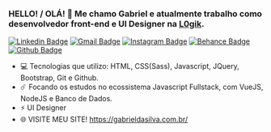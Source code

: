 ### HELLO! / OLÁ! 👋 Me chamo Gabriel e atualmente trabalho como desenvolvedor front-end e UI Designer na [L0gik](http://l0gik.com.br/). ###

[![Linkedin Badge](https://img.shields.io/badge/-LinkedIn-blue?style=flat-square&logo=Linkedin&logoColor=white&link=https://www.linkedin.com/in/rebeccamanzi/)](https://www.linkedin.com/in/joaogsilva/)
[![Gmail Badge](https://img.shields.io/badge/-Gmail-c14438?style=flat-square&logo=Gmail&logoColor=white&link=mailto:rebeccamanzi@gmail.com)](mailto:hello.gabrielsilva2@gmail.com)
[![Instagram Badge](https://img.shields.io/badge/-Instagram-C13584?style=flat-square&labelColor=C13584&logo=instagram&logoColor=white&link=https://www.instagram.com/codepwr/)](https://www.instagram.com/jotaggabriel/)
[![Behance Badge](https://img.shields.io/badge/-Behance-0057ff?style=flat-square&logo=Behance&logoColor=white&link=https://www.behance.net/joaogdg)](https://www.behance.net/joaogdg)
[![Github Badge](https://img.shields.io/badge/-Github-000?style=flat-square&logo=Github&logoColor=white&link=https://github.com/lucasgdb)](https://github.com/GSilvva)

- 💻 Tecnologias que utilizo: HTML, CSS(Sass), Javascript, JQuery, Bootstrap, Git e Github. 
- ☄️ Focando os estudos no ecossistema Javascript Fullstack, com VueJS, NodeJS e Banco de Dados.
- ⚡ UI Designer
- 🌐 VISITE MEU SITE! https://gabrieldasilva.com.br/
